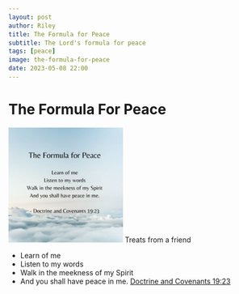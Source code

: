 ```yaml
---
layout: post
author: Riley
title: The Formula for Peace
subtitle: The Lord's formula for peace
tags: [peace]
image: the-formula-for-peace
date: 2023-05-08 22:00
---
```


# The Formula For Peace

<img class="img-responsive" src="/assets/images/posts/the-formula-for-peace-quote.webp" width="45%" alt="blue sky with white clouds scattered throughout, quote on top">
<span class="caption text-muted">Treats from a friend</span>

- Learn of me
- Listen to my words
- Walk in the meekness of my Spirit
- And you shall have peace in me.
[Doctrine and Covenants 19:23](https://www.churchofjesuschrist.org/study/scriptures/dc-testament/dc/19?id=p23&lang=eng#p23)